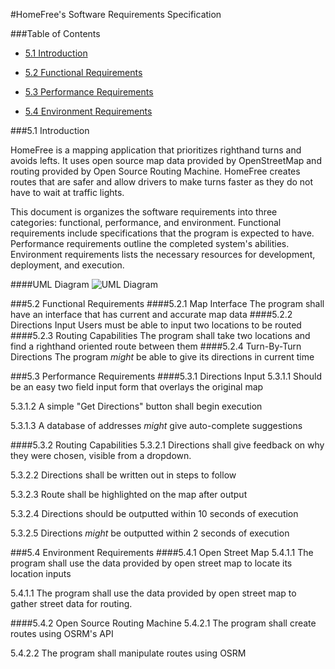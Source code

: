 #HomeFree's Software Requirements Specification

###Table of Contents

 - [5.1 Introduction](#51-introduction)

 - [5.2 Functional Requirements](#52-functional-requirements)

 - [5.3 Performance Requirements](#53-performance-requirements)

 - [5.4 Environment Requirements](#54-environment-requirements)

###5.1 Introduction

HomeFree is a mapping application that prioritizes righthand turns and avoids lefts. It uses open source map data provided by OpenStreetMap and routing provided by Open Source Routing Machine. HomeFree creates routes that are safer and allow drivers to make turns faster as they do not have to wait at traffic lights.

This document is organizes the software requirements into three categories: functional, performance, and environment. Functional requirements include specifications that the program is expected to have. Performance requirements outline the completed system's abilities. Environment requirements lists the necessary resources for development, deployment, and execution.

####UML Diagram
![UML Diagram](SRS_UML.png)

###5.2 Functional Requirements
####5.2.1 Map Interface
The program shall have an interface that has current and accurate map data
####5.2.2 Directions Input
Users must be able to input two locations to be routed
####5.2.3 Routing Capabilities
The program shall take two locations and find a righthand oriented route between them
####5.2.4 Turn-By-Turn Directions
The program *might* be able to give its directions in current time


###5.3 Performance Requirements
####5.3.1 Directions Input
5.3.1.1 Should be an easy two field input form that overlays the original map

5.3.1.2 A simple "Get Directions" button shall begin execution

5.3.1.3 A database of addresses *might* give auto-complete suggestions

####5.3.2 Routing Capabilities
5.3.2.1 Directions shall give feedback on why they were chosen, visible from a dropdown.

5.3.2.2 Directions shall be written out in steps to follow

5.3.2.3 Route shall be highlighted on the map after output

5.3.2.4 Directions should be outputted within 10 seconds of execution

5.3.2.5 Directions *might* be outputted within 2 seconds of execution

###5.4 Environment Requirements
####5.4.1 Open Street Map
5.4.1.1 The program shall use the data provided by open street map to locate its location inputs

5.4.1.1 The program shall use the data provided by open street map to gather street data for routing.

####5.4.2 Open Source Routing Machine
5.4.2.1 The program shall create routes using OSRM's API

5.4.2.2 The program shall manipulate routes using OSRM
